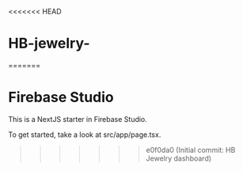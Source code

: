<<<<<<< HEAD
# HB-jewelry-
=======
# Firebase Studio

This is a NextJS starter in Firebase Studio.

To get started, take a look at src/app/page.tsx.
>>>>>>> e0f0da0 (Initial commit: HB Jewelry dashboard)
